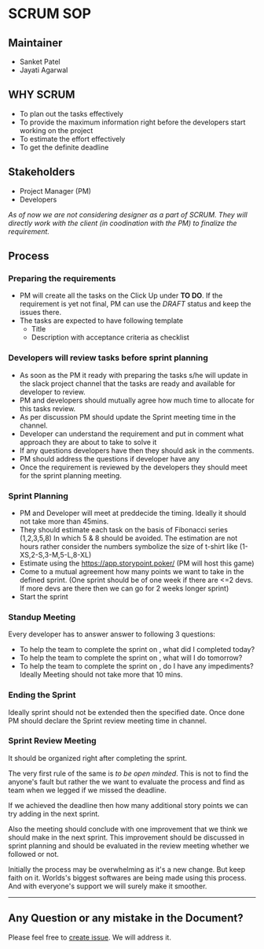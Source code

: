 # SCRUM SOP

## Maintainer

- Sanket Patel
- Jayati Agarwal

## WHY SCRUM

- To plan out the tasks effectively
- To provide the maximum information right before the developers start working on the project
- To estimate the effort effectively
- To get the definite deadline

## Stakeholders

- Project Manager (PM)
- Developers

_As of now we are not considering designer as a part of SCRUM. They will directly work with the client (in coodination with the PM) to finalize the requirement._

## Process

### Preparing the requirements

- PM will create all the tasks on the Click Up under **TO DO**. If the requirement is yet not final, PM can use the _DRAFT_ status and keep the issues there.
- The tasks are expected to have following template
  - Title
  - Description with acceptance criteria as checklist

### Developers will review tasks before sprint planning

- As soon as the PM it ready with preparing the tasks s/he will update in the slack project channel that the tasks are ready and available for developer to review.
- PM and developers should mutually agree how much time to allocate for this tasks review.
- As per discussion PM should update the Sprint meeting time in the channel.
- Developer can understand the requirement and put in comment what approach they are about to take to solve it
- If any questions developers have then they should ask in the comments.
- PM should address the questions if developer have any
- Once the requirement is reviewed by the developers they should meet for the sprint planning meeting.

### Sprint Planning

- PM and Developer will meet at preddecide the timing. Ideally it should not take more than 45mins.
- They should estimate each task on the basis of Fibonacci series (1,2,3,5,8) In which 5 & 8 should be avoided. The estimation are not hours rather consider the numbers symbolize the size of t-shirt like (1-XS,2-S,3-M,5-L,8-XL)
- Estimate using the https://app.storypoint.poker/ (PM will host this game)
- Come to a mutual agreement how many points we want to take in the defined sprint. (One sprint should be of one week if there are <=2 devs. If more devs are there then we can go for 2 weeks longer sprint)
- Start the sprint

### Standup Meeting

Every developer has to answer answer to following 3 questions:

- To help the team to complete the sprint on <deadline date>, what did I completed today?
- To help the team to complete the sprint on <deadline date>, what will I do tomorrow?
- To help the team to complete the sprint on <deadline date>, do I have any impediments?
  Ideally Meeting should not take more that 10 mins.

### Ending the Sprint

Ideally sprint should not be extended then the specified date. Once done PM should declare the Sprint review meeting time in channel.

### Sprint Review Meeting

It should be organized right after completing the sprint.

The very first rule of the same is _to be open minded_. This is not to find the anyone's fault but rather the we want to evaluate the process and find as team when we legged if we missed the deadline.

If we achieved the deadline then how many additional story points we can try adding in the next sprint.

Also the meeting should conclude with one improvement that we think we should make in the next sprint. This improvement should be discussed in sprint planning and should be evaluated in the review meeting whether we followed or not.

Initially the process may be overwhelming as it's a new change. But keep faith on it. Worlds's biggest softwares are being made using this process. And with everyone's support we will surely make it smoother.

---

## Any Question or any mistake in the Document?

Please feel free to [create issue](https://github.com/redsoftware-hq/docs.github.io/issues). We will address it.
